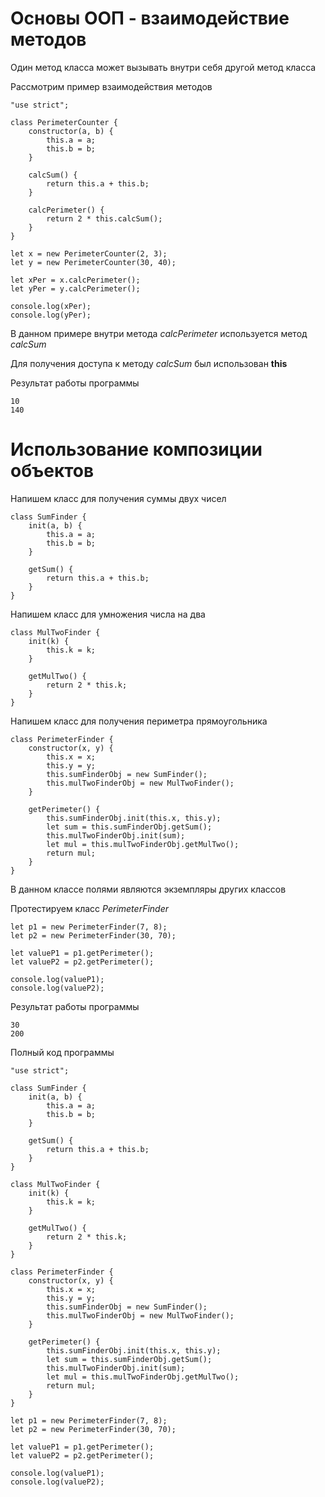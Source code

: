 # Основы ООП - взаимодействие методов

Один метод класса может вызывать внутри себя другой метод класса

Рассмотрим пример взаимодействия методов

```
"use strict";

class PerimeterCounter {
    constructor(a, b) {
        this.a = a;
        this.b = b;
    }

    calcSum() {
        return this.a + this.b;
    }

    calcPerimeter() {
        return 2 * this.calcSum();
    }
}

let x = new PerimeterCounter(2, 3);
let y = new PerimeterCounter(30, 40);

let xPer = x.calcPerimeter();
let yPer = y.calcPerimeter();

console.log(xPer);
console.log(yPer);
```

В данном примере внутри метода *calcPerimeter* используется метод *calcSum*

Для получения доступа к методу *calcSum* был использован **this**

Результат работы программы

```
10
140
```

# Использование композиции объектов

Напишем класс для получения суммы двух чисел

```
class SumFinder {
    init(a, b) {
        this.a = a;
        this.b = b;
    }

    getSum() {
        return this.a + this.b;
    }
}
```

Напишем класс для умножения числа на два

```
class MulTwoFinder {
    init(k) {
        this.k = k;
    }

    getMulTwo() {
        return 2 * this.k;
    }
}
```

Напишем класс для получения периметра прямоугольника

```
class PerimeterFinder {
    constructor(x, y) {
        this.x = x;
        this.y = y;
        this.sumFinderObj = new SumFinder();
        this.mulTwoFinderObj = new MulTwoFinder();
    }

    getPerimeter() {
        this.sumFinderObj.init(this.x, this.y);
        let sum = this.sumFinderObj.getSum();
        this.mulTwoFinderObj.init(sum);
        let mul = this.mulTwoFinderObj.getMulTwo();
        return mul;
    }
}
```

В данном классе полями являются экземпляры других классов

Протестируем класс *PerimeterFinder*

```
let p1 = new PerimeterFinder(7, 8);
let p2 = new PerimeterFinder(30, 70);

let valueP1 = p1.getPerimeter();
let valueP2 = p2.getPerimeter();

console.log(valueP1);
console.log(valueP2);
```

Результат работы программы

```
30
200
```

Полный код программы

```
"use strict";

class SumFinder {
    init(a, b) {
        this.a = a;
        this.b = b;
    }

    getSum() {
        return this.a + this.b;
    }
}

class MulTwoFinder {
    init(k) {
        this.k = k;
    }

    getMulTwo() {
        return 2 * this.k;
    }
}

class PerimeterFinder {
    constructor(x, y) {
        this.x = x;
        this.y = y;
        this.sumFinderObj = new SumFinder();
        this.mulTwoFinderObj = new MulTwoFinder();
    }

    getPerimeter() {
        this.sumFinderObj.init(this.x, this.y);
        let sum = this.sumFinderObj.getSum();
        this.mulTwoFinderObj.init(sum);
        let mul = this.mulTwoFinderObj.getMulTwo();
        return mul;
    }
}

let p1 = new PerimeterFinder(7, 8);
let p2 = new PerimeterFinder(30, 70);

let valueP1 = p1.getPerimeter();
let valueP2 = p2.getPerimeter();

console.log(valueP1);
console.log(valueP2);
```

